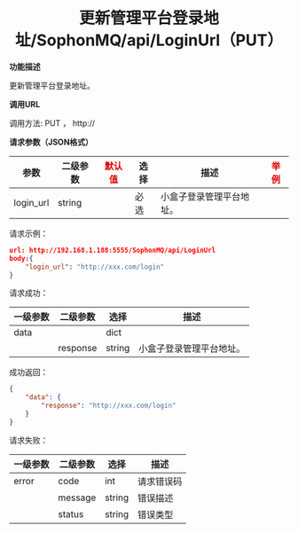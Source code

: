 # <center>更新管理平台登录地址/SophonMQ/api/LoginUrl（PUT）</center>

**功能描述**

更新管理平台登录地址。

**调用URL**

调用方法: PUT ， http://

**请求参数（JSON格式）**

| 参数      | 二级参数 | <font color="#dd0000">默认值</font> | 选择 | 描述                     | <font color="#dd0000">举例</font> |
| --------- | -------- | ----------------------------------- | ---- | ------------------------ | --------------------------------- |
| login_url | string   |                                     | 必选 | 小盒子登录管理平台地址。 |                                   |

请求示例：

```json
url: http://192.168.1.188:5555/SophonMQ/api/LoginUrl
body:{
	"login_url": "http://xxx.com/login"
}
```

请求成功：

| 一级参数 | 二级参数 | 选择   | 描述                     |
| -------- | -------- | ------ | ------------------------ |
| data     |          | dict   |                          |
|          | response | string | 小盒子登录管理平台地址。 |

成功返回：

```json
{
    "data": {
        "response": "http://xxx.com/login"
    }
}
```

请求失败：

| 一级参数 | 二级参数 | 选择   | 描述       |
| -------- | -------- | ------ | ---------- |
| error    | code     | int    | 请求错误码 |
|          | message  | string | 错误描述   |
|          | status   | string | 错误类型   |

